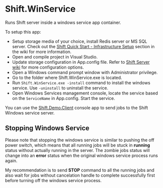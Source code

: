 # Shift.WinService
Runs Shift server inside a windows service app container.

To setup this app:
- Setup storage media of your choice, install Redis server or MS SQL server. Check out the [Shift Quick Start - Infrastructure Setup](https://github.com/hhalim/Shift/wiki/Quick-Start#infrastructure-setup) section in the wiki for more information.
- Open and compile project in Visual Studio. 
- Update storage configuration in App.config file. Refer to [Shift Server wiki](https://github.com/hhalim/Shift/wiki/Shift-Server) for more configuration options. 
- Open a Windows command prompt window with Administrator privilege.
- Go to the folder where Shift.WinService.exe is located.
- Run `Shift.WinService.exe -install` command to install the windows service. Use `-uninstall` to uninstall the service.
- Open Windows Services management console, locate the service based on the `ServiceName` in App.config. Start the service.

You can use the [Shift.Demo.Client](https://github.com/hhalim/Shift.Demo.Client) console app to send jobs to the Shift Windows service server.

## Stopping Windows Service
Please note that stopping the windows service is similar to pushing the off power switch, which means that all running jobs will be stuck in **running** status without actually running in the server. The zombie jobs status will change into an **error** status when the original windows service process runs again.

My recommendation is to send **STOP** command to all the running jobs and also wait for jobs without cancelation handle to complete successfully first before turning off the windows service process.  
